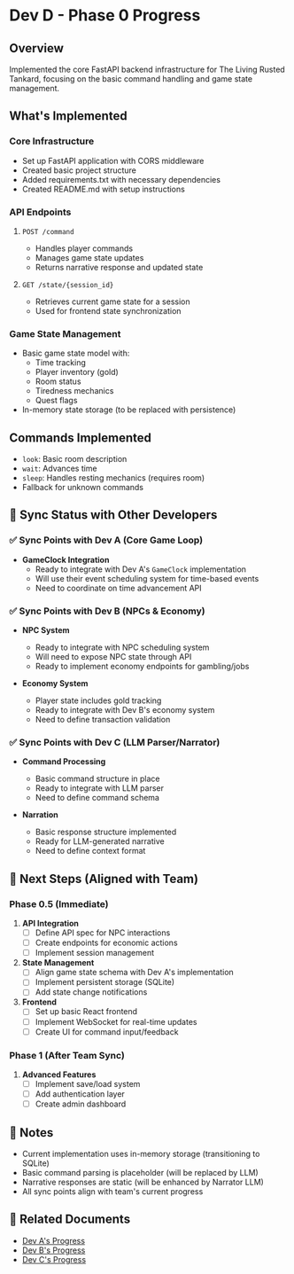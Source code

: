 # Dev D - Phase 0 Progress

## Overview
Implemented the core FastAPI backend infrastructure for The Living Rusted Tankard, focusing on the basic command handling and game state management.

## What's Implemented

### Core Infrastructure
- Set up FastAPI application with CORS middleware
- Created basic project structure
- Added requirements.txt with necessary dependencies
- Created README.md with setup instructions

### API Endpoints
1. `POST /command`
   - Handles player commands
   - Manages game state updates
   - Returns narrative response and updated state

2. `GET /state/{session_id}`
   - Retrieves current game state for a session
   - Used for frontend state synchronization

### Game State Management
- Basic game state model with:
  - Time tracking
  - Player inventory (gold)
  - Room status
  - Tiredness mechanics
  - Quest flags
- In-memory state storage (to be replaced with persistence)

## Commands Implemented
- `look`: Basic room description
- `wait`: Advances time
- `sleep`: Handles resting mechanics (requires room)
- Fallback for unknown commands

## 🔄 Sync Status with Other Developers

### ✅ Sync Points with Dev A (Core Game Loop)
- **GameClock Integration**
  - Ready to integrate with Dev A's `GameClock` implementation
  - Will use their event scheduling system for time-based events
  - Need to coordinate on time advancement API

### ✅ Sync Points with Dev B (NPCs & Economy)
- **NPC System**
  - Ready to integrate with NPC scheduling system
  - Will need to expose NPC state through API
  - Ready to implement economy endpoints for gambling/jobs

- **Economy System**
  - Player state includes gold tracking
  - Ready to integrate with Dev B's economy system
  - Need to define transaction validation

### ✅ Sync Points with Dev C (LLM Parser/Narrator)
- **Command Processing**
  - Basic command structure in place
  - Ready to integrate with LLM parser
  - Need to define command schema

- **Narration**
  - Basic response structure implemented
  - Ready for LLM-generated narrative
  - Need to define context format

## 🚀 Next Steps (Aligned with Team)

### Phase 0.5 (Immediate)
1. **API Integration**
   - [ ] Define API spec for NPC interactions
   - [ ] Create endpoints for economic actions
   - [ ] Implement session management

2. **State Management**
   - [ ] Align game state schema with Dev A's implementation
   - [ ] Implement persistent storage (SQLite)
   - [ ] Add state change notifications

3. **Frontend**
   - [ ] Set up basic React frontend
   - [ ] Implement WebSocket for real-time updates
   - [ ] Create UI for command input/feedback

### Phase 1 (After Team Sync)
1. **Advanced Features**
   - [ ] Implement save/load system
   - [ ] Add authentication layer
   - [ ] Create admin dashboard

## 📝 Notes
- Current implementation uses in-memory storage (transitioning to SQLite)
- Basic command parsing is placeholder (will be replaced by LLM)
- Narrative responses are static (will be enhanced by Narrator LLM)
- All sync points align with team's current progress

## 🔗 Related Documents
- [Dev A's Progress](./phase0_dev_a.md)
- [Dev B's Progress](./DEV_B_PHASE0.md)
- [Dev C's Progress](./phase0_dev_c.md)
